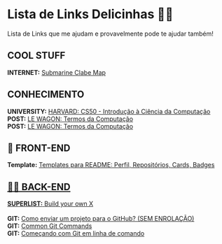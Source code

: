 <h1>Lista de Links Delicinhas 🍓😋</h1>
Lista de Links que me ajudam e provavelmente pode te ajudar também!

<h2>COOL STUFF</h2>
<b>INTERNET:</b> <a href='https://www.submarinecablemap.com'>Submarine Clabe Map</a></br>

<h2>CONHECIMENTO</h2>
<b>UNIVERSITY:</b> <a href='https://cs50.harvard.edu/x'>HARVARD: CS50 - Introdução à Ciência da Computação</a></br>
<b>POST:</b> <a href='https://www.lewagon.com/pt-BR/blog/dicionario-de-termos-computacao'>LE WAGON: Termos da Computação</a></br>
<b>POST:</b> <a href='https://www.lewagon.com/pt-BR/blog/dicionario-de-termos-computacao'>LE WAGON: Termos da Computação</a></br>


<h2>🎨 FRONT-END</h2>
<b>Template:</b> <a href='https://github.com/iuricode/readme-template'>Templates para README: Perfil, Repositórios, Cards, Badges</></br>

<h2>👨‍💻 BACK-END</h2>
<b>SUPERLIST:</b> <a href='https://github.com/danistefanovic/build-your-own-x'>Build your own X</a></br>
</br>
<b>GIT:</b> <a href='https://www.youtube.com/watch?v=O2DFKHla80A'>Como enviar um projeto para o GitHub? (SEM ENROLAÇÃO)</a></br>
<b>GIT:</b> <a href=http://guides.beanstalkapp.com/version-control/common-git-commands.html>Common Git Commands</a></br>
<b>GIT:</b> <a href='https://brorlandi.github.io/2017/03/12/Git-primeiros-passos'>Começando com Git em linha de comando</a></br>


